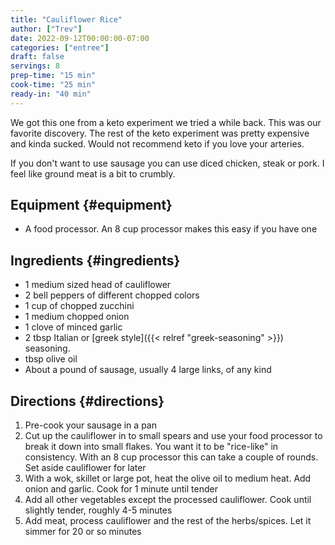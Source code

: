 ```yaml
---
title: "Cauliflower Rice"
author: ["Trev"]
date: 2022-09-12T00:00:00-07:00
categories: ["entree"]
draft: false
servings: 8
prep-time: "15 min"
cook-time: "25 min"
ready-in: "40 min"
---
```


We got this one from a keto experiment we tried a while back. This was our favorite discovery. The rest of the keto experiment was pretty expensive and kinda sucked. Would not recommend keto if you love your arteries.

If you don't want to use sausage you can use diced chicken, steak or pork. I feel like ground meat is a bit to crumbly.


## Equipment {#equipment}

-   A food processor. An 8 cup processor makes this easy if you have one


## Ingredients {#ingredients}

-   1 medium sized head of cauliflower
-   2 bell peppers of different chopped colors
-   1 cup of chopped zucchini
-   1 medium chopped onion
-   1 clove of minced garlic
-   2 tbsp Italian or [greek style]({{< relref "greek-seasoning" >}}) seasoning.
-   tbsp olive oil
-   About a pound of sausage, usually 4 large links, of any kind


## Directions {#directions}

1.  Pre-cook your sausage in a pan
2.  Cut up the cauliflower in to small spears and use your food processor to break it down into small flakes. You want it to be "rice-like" in consistency. With an 8 cup processor this can take a couple of rounds. Set aside cauliflower for later
3.  With a wok, skillet or large pot, heat the olive oil to medium heat. Add onion and garlic. Cook for 1 minute until tender
4.  Add all other vegetables except the processed cauliflower. Cook until slightly tender, roughly 4-5 minutes
5.  Add meat, process cauliflower and the rest of the herbs/spices. Let it simmer for 20 or so minutes